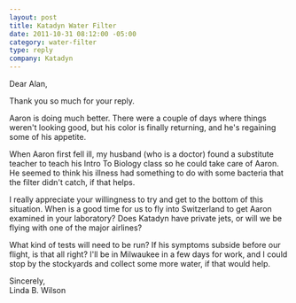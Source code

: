 ```yaml
--- 
layout: post
title: Katadyn Water Filter
date: 2011-10-31 08:12:00 -05:00
category: water-filter
type: reply
company: Katadyn
---
```


Dear Alan,

Thank you so much for your reply.

Aaron is doing much better. There were a couple of days where things weren't looking good, but his color is finally returning, and he's regaining some of his appetite. 

When Aaron first fell ill, my husband (who is a doctor) found a substitute teacher to teach his Intro To Biology class so he could take care of Aaron. He seemed to think his illness had something to do with some bacteria that the filter didn't catch, if that helps.

I really appreciate your willingness to try and get to the bottom of this situation. When is a good time for us to fly into Switzerland to get Aaron examined in your laboratory? Does Katadyn have private jets, or will we be flying with one of the major airlines?

What kind of tests will need to be run? If his symptoms subside before our flight, is that all right? I'll be in Milwaukee in a few days for work, and I could stop by the stockyards and collect some more water, if that would help. 

Sincerely,  
Linda B. Wilson